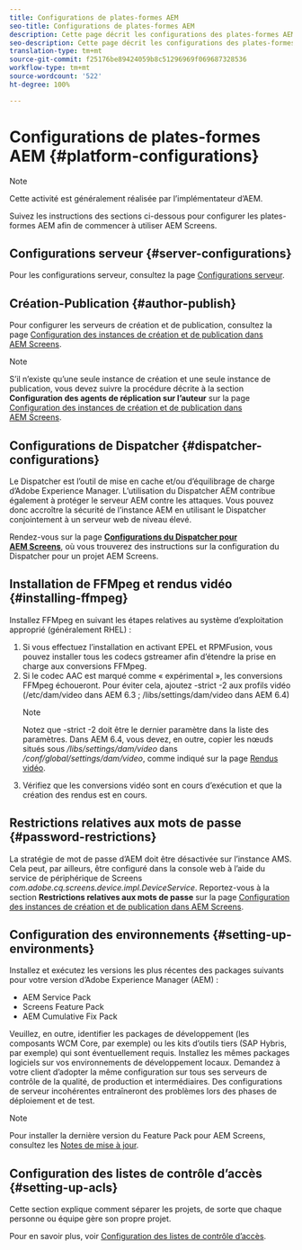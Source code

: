 ```yaml
---
title: Configurations de plates-formes AEM
seo-title: Configurations de plates-formes AEM
description: Cette page décrit les configurations des plates-formes AEM
seo-description: Cette page décrit les configurations des plates-formes AEM
translation-type: tm+mt
source-git-commit: f25176be89424059b8c51296969f069687328536
workflow-type: tm+mt
source-wordcount: '522'
ht-degree: 100%

---
```


# Configurations de plates-formes AEM {#platform-configurations}

>[!NOTE]
>
>Cette activité est généralement réalisée par l’implémentateur d’AEM.

Suivez les instructions des sections ci-dessous pour configurer les plates-formes AEM afin de commencer à utiliser AEM Screens.

## Configurations serveur {#server-configurations}

Pour les configurations serveur, consultez la page [Configurations serveur](https://helpx.adobe.com/fr/experience-manager/6-5/screens/using/configuring-screens-introduction.html#ServerConfiguration).

## Création-Publication {#author-publish}

Pour configurer les serveurs de création et de publication, consultez la page [Configuration des instances de création et de publication dans AEM Screens](https://helpx.adobe.com/fr/experience-manager/6-5/screens/using/author-and-publish.html).

>[!NOTE]
>
>S’il n’existe qu’une seule instance de création et une seule instance de publication, vous devez suivre la procédure décrite à la section **Configuration des agents de réplication sur l’auteur** sur la page [Configuration des instances de création et de publication dans AEM Screens](https://helpx.adobe.com/fr/experience-manager/6-5/screens/using/author-and-publish.html).

## Configurations de Dispatcher {#dispatcher-configurations}

Le Dispatcher est l’outil de mise en cache et/ou d’équilibrage de charge d’Adobe Experience Manager. L’utilisation du Dispatcher AEM contribue également à protéger le serveur AEM contre les attaques. Vous pouvez donc accroître la sécurité de l’instance AEM en utilisant le Dispatcher conjointement à un serveur web de niveau élevé.

Rendez-vous sur la page **[Configurations du Dispatcher pour AEM Screens](https://helpx.adobe.com/fr/experience-manager/6-5/screens/using/dispatcher-configurations-aem-screens.html)**, où vous trouverez des instructions sur la configuration du Dispatcher pour un projet AEM Screens.

## Installation de FFMpeg et rendus vidéo {#installing-ffmpeg}

Installez FFMpeg en suivant les étapes relatives au système d’exploitation approprié (généralement RHEL) :

1. Si vous effectuez l’installation en activant EPEL et RPMFusion, vous pouvez installer tous les codecs gstreamer afin d’étendre la prise en charge aux conversions FFMpeg.
1. Si le codec AAC est marqué comme « expérimental », les conversions FFMpeg échoueront. Pour éviter cela, ajoutez -strict -2 aux profils vidéo (/etc/dam/video dans AEM 6.3 ; /libs/settings/dam/video dans AEM 6.4)
   >[!NOTE]
   >
   > Notez que -strict -2 doit être le dernier paramètre dans la liste des paramètres. Dans AEM 6.4, vous devez, en outre, copier les nœuds situés sous */libs/settings/dam/video* dans */conf/global/settings/dam/video*, comme indiqué sur la page [Rendus vidéo](https://helpx.adobe.com/fr/experience-manager/6-5/screens/using/generating-renditions.html).
1. Vérifiez que les conversions vidéo sont en cours d’exécution et que la création des rendus est en cours.

## Restrictions relatives aux mots de passe {#password-restrictions}

La stratégie de mot de passe d’AEM doit être désactivée sur l’instance AMS. Cela peut, par ailleurs, être configuré dans la console web à l’aide du service de périphérique de Screens *com.adobe.cq.screens.device.impl.DeviceService*.
Reportez-vous à la section **Restrictions relatives aux mots de passe** sur la page [Configuration des instances de création et de publication dans AEM Screens](https://helpx.adobe.com/fr/experience-manager/6-5/screens/using/author-and-publish.html).

## Configuration des environnements {#setting-up-environments}

Installez et exécutez les versions les plus récentes des packages suivants pour votre version d’Adobe Experience Manager (AEM) :

* AEM Service Pack
* Screens Feature Pack
* AEM Cumulative Fix Pack

Veuillez, en outre, identifier les packages de développement (les composants WCM Core, par exemple) ou les kits d’outils tiers (SAP Hybris, par exemple) qui sont éventuellement requis.
Installez les mêmes packages logiciels sur vos environnements de développement locaux. Demandez à votre client d’adopter la même configuration sur tous ses serveurs de contrôle de la qualité, de production et intermédiaires. Des configurations de serveur incohérentes entraîneront des problèmes lors des phases de déploiement et de test.

>[!NOTE]
>
>Pour installer la dernière version du Feature Pack pour AEM Screens, consultez les [Notes de mise à jour](https://helpx.adobe.com/fr/experience-manager/6-5/screens/user-guide.html?topic=/experience-manager/6-5/screens/morehelp/release-notes.ug.js).

## Configuration des listes de contrôle d’accès {#setting-up-acls}

Cette section explique comment séparer les projets, de sorte que chaque  personne ou équipe gère son propre projet.

Pour en savoir plus, voir [Configuration des listes de contrôle d’accès](https://helpx.adobe.com/fr/experience-manager/6-5/screens/using/setting-up-acls.html).

